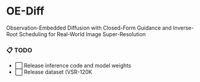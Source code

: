 # OE-Diff
 Observation-Embedded Diffusion with Closed-Form Guidance and Inverse-Root Scheduling for Real-World Image Super-Resolution


### 📋 TODO

- ⬜ Release inference code and model weights  
- ⬜ Release dataset (VSR-120K
